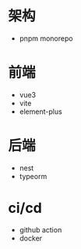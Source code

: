 # 架构
 - pnpm monorepo
# 前端
 - vue3
 - vite
 - element-plus
# 后端
 - nest
 - typeorm
# ci/cd
 - github action
 - docker